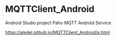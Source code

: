 # MQTTClient_Android
Android Studio project Paho MQTT Android Service

https://aledel.github.io/MQTTClient_Android/a.html
